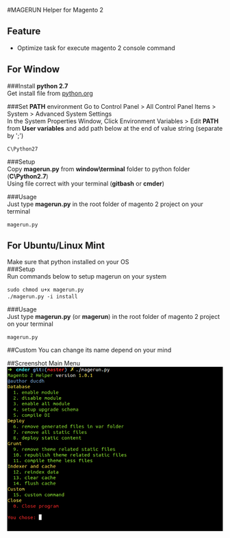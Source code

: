 #MAGERUN
Helper for Magento 2
## Feature
- Optimize task for execute magento 2 console command <br>


## For Window
###Install **python 2.7** <br>
Get install file from [python.org](https://www.python.org/download/releases/2.7/)

###Set **PATH** environment
Go to Control Panel > All Control Panel Items > System > Advanced System Settings <br>
In the System Properties Window, Click Environment Variables > Edit **PATH** from **User variables** and add path below at the end of value string (separate by ';')
```
C\Python27
```
###Setup <br>
Copy **magerun.py** from **window\terminal** folder to python folder (**C\Python2.7**) <br>
Using file correct with your terminal (**gitbash** or **cmder**) <br>

###Usage <br>
Just type **magerun.py** in the root folder of magento 2 project on your terminal
```
magerun.py
``` 
## For Ubuntu/Linux Mint
Make sure that python installed on your OS <br>
###Setup <br> 
Run commands below to setup magerun on your system 
```
sudo chmod u+x magerun.py
./magerun.py -i install 
```

###Usage <br>
Just type **magerun.py** (or **magerun**) in the root folder of magento 2 project on your terminal
```
magerun.py
```

##Custom
You can change its name depend on your mind 

##Screenshot
Main Menu <br>
![](screenshot/magerun.png?raw=true)
